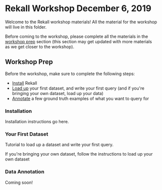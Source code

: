 # Rekall Workshop December 6, 2019

Welcome to the Rekall workshop materials! All the material for the workshop
will live in this folder.

Before coming to the workshop, please complete all the materials in the
[workshop prep](#workshop-prep) section (this section may get updated with more
materials as we get closer to the workshop).

## Workshop Prep

Before the workshop, make sure to complete the following steps:

* [Install](#installation) Rekall
* [Load up](#your-first-dataset) your first dataset, and write your first
query (and if you're bringing your own dataset, load up your data)
* [Annotate](#data-annotation) a few ground truth examples of what you want to
query for

### Installation
Installation instructions go here.

### Your First Dataset
Tutorial to load up a dataset and write your first query.

If you're bringing your own dataset, follow the instructions to load up your
own dataset

### Data Annotation

Coming soon!

